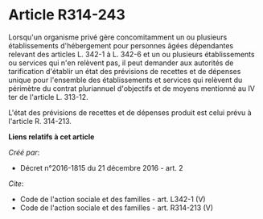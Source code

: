 # Article R314-243

Lorsqu'un organisme privé gère concomitamment un ou plusieurs établissements d'hébergement pour personnes âgées dépendantes
relevant des articles L. 342-1 à L. 342-6 et un ou plusieurs établissements ou services qui n'en relèvent pas, il peut
demander aux autorités de tarification d'établir un état des prévisions de recettes et de dépenses unique pour l'ensemble des
établissements et services qui relèvent du périmètre du contrat pluriannuel d'objectifs et de moyens mentionné au IV ter de
l'article L. 313-12. 

L'état des prévisions de recettes et de dépenses produit est celui prévu à l'article R. 314-213.

**Liens relatifs à cet article**

_Créé par_:

  - Décret n°2016-1815 du 21 décembre 2016 - art. 2

_Cite_:

  - Code de l'action sociale et des familles - art. L342-1 (V)
  - Code de l'action sociale et des familles - art. R314-213 (V)
